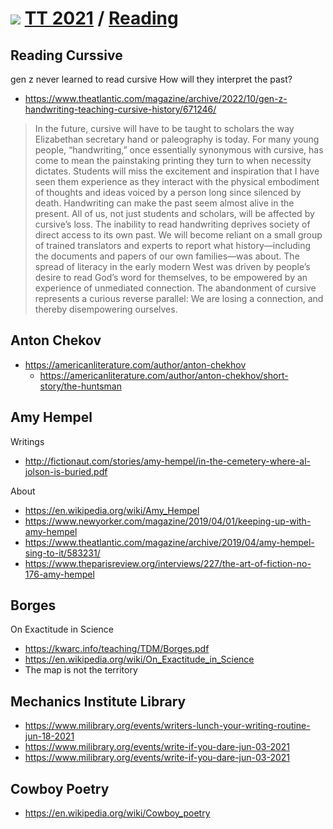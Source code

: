 # [![](https://theo-armour.github.io/2021/lib/assets/icons/mark-github.svg )](https://github.com/theo-armour/2021/ "Source code on GitHub" ) [TT 2021]( https://theo-armour.github.io/2021/ "Home page" ) / [Reading]( https://theo-armour.github.io/2021/#pages/arts-sciences-wikipedia/reading.md)


## Reading Curssive

gen z never learned to read cursive
How will they interpret the past?

* https://www.theatlantic.com/magazine/archive/2022/10/gen-z-handwriting-teaching-cursive-history/671246/
>In the future, cursive will have to be taught to scholars the way Elizabethan secretary hand or paleography is today.
>For many young people, “handwriting,” once essentially synonymous with cursive, has come to mean the painstaking printing they turn to when necessity dictates.
>Students will miss the excitement and inspiration that I have seen them experience as they interact with the physical embodiment of thoughts and ideas voiced by a person long since silenced by death. Handwriting can make the past seem almost alive in the present.
>All of us, not just students and scholars, will be affected by cursive’s loss. The inability to read handwriting deprives society of direct access to its own past. We will become reliant on a small group of trained translators and experts to report what history—including the documents and papers of our own families—was about. The spread of literacy in the early modern West was driven by people’s desire to read God’s word for themselves, to be empowered by an experience of unmediated connection. The abandonment of cursive represents a curious reverse parallel: We are losing a connection, and thereby disempowering ourselves.


## Anton Chekov

* https://americanliterature.com/author/anton-chekhov
	* https://americanliterature.com/author/anton-chekhov/short-story/the-huntsman

## Amy Hempel

Writings

* http://fictionaut.com/stories/amy-hempel/in-the-cemetery-where-al-jolson-is-buried.pdf

About

* https://en.wikipedia.org/wiki/Amy_Hempel
* https://www.newyorker.com/magazine/2019/04/01/keeping-up-with-amy-hempel
* https://www.theatlantic.com/magazine/archive/2019/04/amy-hempel-sing-to-it/583231/
* https://www.theparisreview.org/interviews/227/the-art-of-fiction-no-176-amy-hempel


## Borges

On Exactitude in Science

* https://kwarc.info/teaching/TDM/Borges.pdf
* https://en.wikipedia.org/wiki/On_Exactitude_in_Science
* The map is not the territory


## Mechanics Institute Library

* https://www.milibrary.org/events/writers-lunch-your-writing-routine-jun-18-2021
* https://www.milibrary.org/events/write-if-you-dare-jun-03-2021
* https://www.milibrary.org/events/write-if-you-dare-jun-03-2021

## Cowboy Poetry

* https://en.wikipedia.org/wiki/Cowboy_poetry


